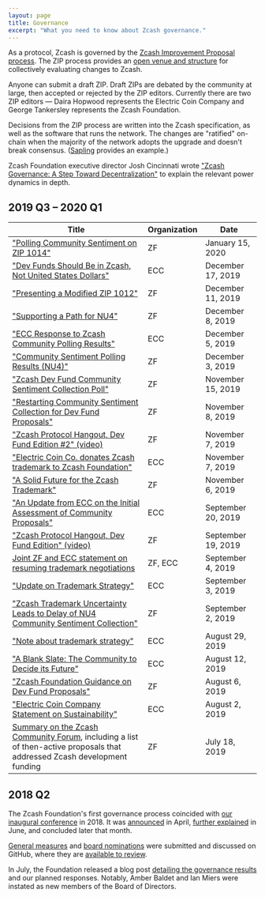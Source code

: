 ```yaml
---
layout: page
title: Governance
excerpt: "What you need to know about Zcash governance."
---
```


As a protocol, Zcash is governed by the [Zcash Improvement Proposal process](https://zips.z.cash/). The ZIP process provides an [open venue and structure](https://github.com/zcash/zips/blob/master/zip-0000.rst) for collectively evaluating changes to Zcash.

Anyone can submit a draft ZIP. Draft ZIPs are debated by the community at large, then accepted or rejected by the ZIP editors. Currently there are two ZIP editors — Daira Hopwood represents the Electric Coin Company and George Tankersley represents the Zcash Foundation.

Decisions from the ZIP process are written into the Zcash specification, as well as the software that runs the network. The changes are "ratified" on-chain when the majority of the network adopts the upgrade and doesn't break consensus. ([Sapling](https://z.cash/upgrade/sapling/) provides an example.)

Zcash Foundation executive director Josh Cincinnati wrote ["Zcash Governance: A Step Toward Decentralization"](https://www.zfnd.org/blog/multisig-governance/) to explain the relevant power dynamics in depth.

## 2019 Q3 – 2020 Q1

| Title | Organization | Date |
|---|---|---|
| ["Polling Community Sentiment on ZIP 1014"](https://www.zfnd.org/blog/zip-1014-poll/) | ZF | January 15, 2020 |
| ["Dev Funds Should Be in Zcash, Not United States Dollars"](https://electriccoin.co/blog/dev-funds-should-be-in-zcash-not-united-states-dollars/) | ECC | December 17, 2019 |
| ["Presenting a Modified ZIP 1012"](https://www.zfnd.org/blog/proposed-nu4-zip/) | ZF | December 11, 2019 |
| ["Supporting a Path for NU4"](https://www.zfnd.org/blog/nu4-next-steps/) | ZF | December 8, 2019 |
| ["ECC Response to Zcash Community Polling Results"](https://electriccoin.co/blog/ecc-response-to-zcash-community-polling-results/) | ECC | December 5, 2019 |
| ["Community Sentiment Polling Results (NU4)"](https://www.zfnd.org/blog/community-sentiment-collection-results/) | ZF | December 3, 2019 |
| ["Zcash Dev Fund Community Sentiment Collection Poll"](https://www.zfnd.org/blog/community-sentiment-collection-poll/) | ZF | November 15, 2019 |
| ["Restarting Community Sentiment Collection for Dev Fund Proposals"](https://www.zfnd.org/blog/updated-community-sentiment-timeline/) | ZF | November 8, 2019 |
| ["Zcash Protocol Hangout, Dev Fund Edition #2" (video)](https://www.youtube.com/watch?v=NVyZSYMLTDU&t=2s) | ZF | November 7, 2019 |
| ["Electric Coin Co. donates Zcash trademark to Zcash Foundation"](https://electriccoin.co/blog/electric-coin-co-donates-zcash-trademark-to-zcash-foundation/) | ECC | November 7, 2019 |
| ["A Solid Future for the Zcash Trademark"](https://www.zfnd.org/blog/zcash-trademark-resolution/) | ZF | November 6, 2019 |
| ["An Update from ECC on the Initial Assessment of Community Proposals"](https://electriccoin.co/blog/an-update-from-ecc-on-the-initial-assessment-of-community-proposals/) | ECC | September 20, 2019 |
| ["Zcash Protocol Hangout, Dev Fund Edition" (video)](https://www.youtube.com/watch?v=LvWpV6-t4HY&t=1s) | ZF | September 19, 2019 |
| [Joint ZF and ECC statement on resuming trademark negotiations](https://docs.google.com/document/d/1EQySNRz_P3EfraCuPDALFSXdh9PEzgJFxbeQx-mHboI/edit) | ZF, ECC | September 4, 2019 |
| ["Update on Trademark Strategy"](https://forum.zcashcommunity.com/t/update-on-trademark-strategy/34876) | ECC | September 3, 2019 |
| ["Zcash Trademark Uncertainty Leads to Delay of NU4 Community Sentiment Collection"](https://www.zfnd.org/blog/zcash-trademark-update/) | ZF | September 2, 2019 |
| ["Note about trademark strategy"](https://forum.zcashcommunity.com/t/note-about-trademark-strategy/34807) | ECC | August 29, 2019 |
| ["A Blank Slate: The Community to Decide its Future"](https://electriccoin.co/blog/a-blank-slate-the-community-to-decide-its-future/) | ECC | August 12, 2019 |
| ["Zcash Foundation Guidance on Dev Fund Proposals"](https://www.zfnd.org/blog/dev-fund-guidance-and-timeline/) | ZF | August 6, 2019 |
| ["Electric Coin Company Statement on Sustainability"](https://electriccoin.co/blog/electric-coin-company-statement-on-sustainability/) | ECC | August 2, 2019 |
| [Summary on the Zcash Community Forum](https://forum.zcashcommunity.com/t/future-of-zcash-dev-funding-high-signal-low-noise/34179), including a list of then-active proposals that addressed Zcash development funding | ZF | July 18, 2019 |


## 2018 Q2

The Zcash Foundation's first governance process coincided with [our inaugural conference](https://www.zfnd.org/blog/zcon0-recap/) in 2018. It was [announced](https://www.zfnd.org/blog/zcon0-and-community-governance/) in April, [further explained](https://www.zfnd.org/blog/governance-voting/) in June, and concluded later that month.

[General measures](https://github.com/ZcashFoundation/Elections/tree/master/2018-Q2/General-Measures) and [board nominations](https://github.com/ZcashFoundation/Elections/tree/master/2018-Q2/Board-Nominations) were submitted and discussed on GitHub, where they are [available to review](https://github.com/ZcashFoundation/Elections).

In July, the Foundation released a blog post [detailing the governance results](https://www.zfnd.org/blog/governance-results/) and our planned responses. Notably, Amber Baldet and Ian Miers were instated as new members of the Board of Directors.
